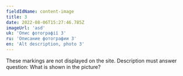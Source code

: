 ```yaml
---
fieldIdName: content-image
title: 3
date: 2022-08-06T15:27:46.785Z
imageUrl: 'asd'
uk: 'Опис фотографії 3'
ru: 'Описание фотографии 3'
en: 'Alt description, photo 3'
---
```


These markings are not displayed on the site. Description must answer question:
What is shown in the picture?
